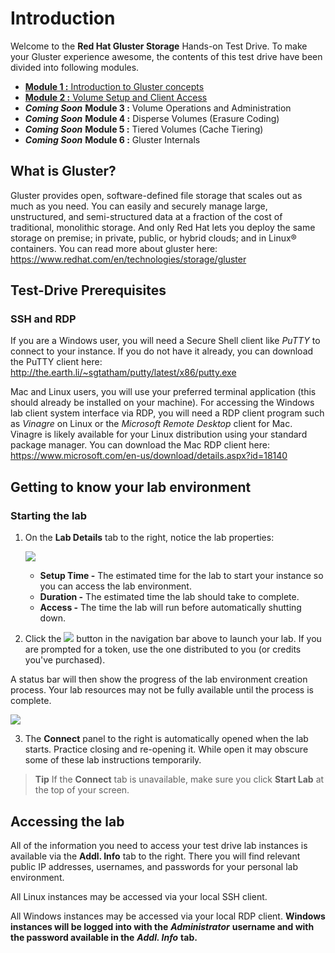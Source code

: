 # Introduction

Welcome to the **Red Hat Gluster Storage** Hands-on Test Drive. To make your Gluster experience awesome, the contents of this test drive have been divided into following modules.

- <a href="gluster-module-1/">**Module 1 :** Introduction to Gluster concepts</a>
- <a href="gluster-module-2/">**Module 2 :** Volume Setup and Client Access</a>
- ***Coming Soon*** **Module 3 :** Volume Operations and Administration
- ***Coming Soon*** **Module 4 :** Disperse Volumes (Erasure Coding)
- ***Coming Soon*** **Module 5 :** Tiered Volumes (Cache Tiering)
- ***Coming Soon*** **Module 6 :** Gluster Internals

## What is Gluster?

Gluster provides open, software-defined file storage that scales out as much as you need. You can easily and securely manage large, unstructured, and semi-structured data at a fraction of the cost of traditional, monolithic storage. And only Red Hat lets you deploy the same storage on premise; in private, public, or hybrid clouds; and in Linux® containers. You can read more about gluster here: <https://www.redhat.com/en/technologies/storage/gluster>

## Test-Drive Prerequisites

### SSH and RDP
If you are a Windows user, you will need a Secure Shell client like *PuTTY* to connect to your instance. If you do not have it already, you can download the PuTTY client here: <http://the.earth.li/~sgtatham/putty/latest/x86/putty.exe>

Mac and Linux users, you will use your preferred terminal application (this should already be installed on your machine). For accessing the Windows lab client system interface via RDP, you will need a RDP client program such as *Vinagre* on Linux or the *Microsoft Remote Desktop* client for Mac. Vinagre is likely available for your Linux distribution using your standard package manager. You can download the Mac RDP client here: <https://www.microsoft.com/en-us/download/details.aspx?id=18140>

## Getting to know your lab environment

### Starting the lab

1. On the **Lab Details** tab to the right, notice the lab properties:

   ![](http://us-west-2-aws-training.s3.amazonaws.com/awsu-spl/spl02-working-ebs/media/image004.png)

   - **Setup Time -** The estimated time for the lab to start your instance so you can access the lab environment.
   - **Duration -** The estimated time the lab should take to complete.
   - **Access -** The time the lab will run before automatically shutting down.

<ol start="2"><li>Click the <img src="http://us-west-2-aws-training.s3.amazonaws.com/awsu-spl/spl02-working-ebs/media/image005.png"> button in the navigation bar above to launch your lab. If you are prompted for a token, use the one distributed to you (or credits you've purchased).</li></ol>

   A status bar will then show the progress of the lab environment creation process. Your lab resources may not be fully available until the process is complete.

   ![](http://us-west-2-aws-training.s3.amazonaws.com/awsu-spl/spl02-working-ebs/media/image006.png)

<ol start="3"><li>The <b>Connect</b> panel to the right is automatically opened when the lab starts. Practice closing and re-opening it. While open it may obscure some of these lab instructions temporarily.</li></ol>

> **Tip** If the **Connect** tab is unavailable, make sure you click **Start Lab** at the top of your screen.


## Accessing the lab

All of the information you need to access your test drive lab instances is available via the **Addl. Info** tab to the right. There you will find relevant public IP addresses, usernames, and passwords for your personal lab environment.

All Linux instances may be accessed via your local SSH client.

All Windows instances may be accessed via your local RDP client. **Windows instances will be logged into with the** ***Administrator*** **username and with the password available in the** ***Addl. Info*** **tab.**
